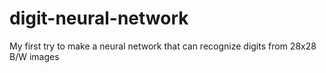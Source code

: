 # digit-neural-network
My first try to make a neural network that can recognize digits from 28x28 B/W images
